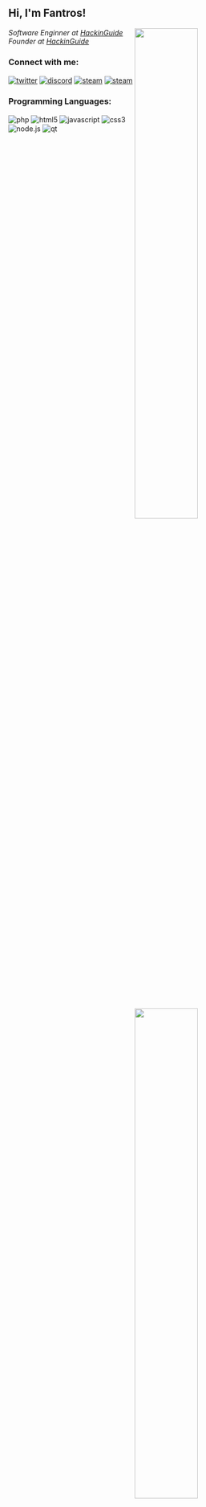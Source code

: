 <h2>Hi, I'm Fantros!</h2>

<img width="50%" align="right" src="https://github-readme-stats.vercel.app/api?username=fantros&count_private=true&show_icons=true&theme=dark&hide_border=true&include_all_commits=true">

<img width="50%" align="right" src="https://github-readme-stats.vercel.app/api/top-langs/?username=fantros&theme=dark&hide_border=true&layout=compact">
<p><em>Software Enginner at <a href="https://hackinguide.net/">HackinGuide</a></br>Founder at <a href="https://hackinguide.net/">HackinGuide</a></em></p>

### Connect with me:

<a href="https://twitter.com/fastspiddy" target="_blank"><img align="center" alt="twitter" src="https://img.shields.io/badge/-Twitter-1DA1F2?style=flat-square&logo=twitter&logoColor=white" /></a> <a href="https://bit.ly/3bKqPEl" target="_blank"><img align="center" alt="discord" src="https://img.shields.io/badge/-Discord-7289DA?style=flat-square&logo=discord&logoColor=white" /></a> <a href="https://steamcommunity.com/id/fantros" target="_blank"><img align="center" alt="steam" src="https://img.shields.io/badge/-Steam-171a21?style=flat-square&logo=steam&logoColor=white" /></a> <a href="https://hackinguide.net/members/fantros.1/" target="_blank"><img align="center" alt="steam" src="https://img.shields.io/badge/HG-HackinGuide-262D39?style=flat-square&logoColor=222831" /></a>

### Programming Languages:

<img alt="php" align="center" src="https://img.shields.io/badge/-PHP-8892BF?style=flat-square&logo=php&logoColor=white" /> <img alt="html5" align="center" src="https://img.shields.io/badge/-HTML5-E34F26?style=flat-square&logo=html5&logoColor=white" /> <img alt="javascript" align="center" src="https://img.shields.io/badge/-Javascript-edb200?style=flat-square&logo=javascript&logoColor=white" /> <img alt="css3" align="center" src="https://img.shields.io/badge/-CSS3-2A93CA?style=flat-square&logo=css3&logoColor=white" /> <img alt="node.js" align="center" src="https://img.shields.io/badge/-Node.Js-43853d?style=flat-square&logo=node.js&logoColor=white" /> <img alt="qt" align="center" src="https://img.shields.io/badge/-QT-3FC74F?style=flat-square&logo=qt&logoColor=white" />
